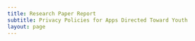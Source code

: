 ```yaml
---
title: Research Paper Report
subtitle: Privacy Policies for Apps Directed Toward Youth
layout: page
---
```


